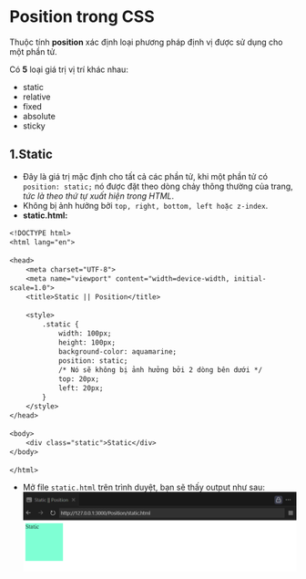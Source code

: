 # Position trong CSS
Thuộc tính **position** xác định loại phương pháp định vị được sử dụng cho một phần tử.

Có **5** loại giá trị vị trí khác nhau:
- static
- relative
- fixed
- absolute
- sticky

## 1.Static
- Đây là giá trị mặc định cho tất cả các phần tử, khi một phần tử có `position: static;` nó được đặt theo dòng chảy thông thường của trang, *tức là theo thứ tự xuất hiện trong HTML*.
- Không bị ảnh hưởng bởi `top, right, bottom, left hoặc z-index`.
- **static.html:**
```
<!DOCTYPE html>
<html lang="en">

<head>
    <meta charset="UTF-8">
    <meta name="viewport" content="width=device-width, initial-scale=1.0">
    <title>Static || Position</title>

    <style>
        .static {
            width: 100px;
            height: 100px;
            background-color: aquamarine;
            position: static;
            /* Nó sẽ không bị ảnh hưởng bởi 2 dòng bên dưới */
            top: 20px;
            left: 20px;
        }
    </style>
</head>

<body>
    <div class="static">Static</div>
</body>

</html>
```
- Mở file `static.html` trên trình duyệt, bạn sẽ thấy output như sau: 
![static.html](/images/static.png)
